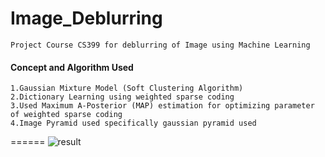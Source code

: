 # Image_Deblurring
	Project Course CS399 for deblurring of Image using Machine Learning
#### Concept and Algorithm Used
	1.Gaussian Mixture Model (Soft Clustering Algorithm)
	2.Dictionary Learning using weighted sparse coding 
	3.Used Maximum A-Posterior (MAP) estimation for optimizing parameter of weighted sparse coding
	4.Image Pyramid used specifically gaussian pyramid used
======
![result](https://cloud.githubusercontent.com/assets/25944296/23391058/20bf5fba-fd98-11e6-8e5d-2b16bcb3531f.png)
